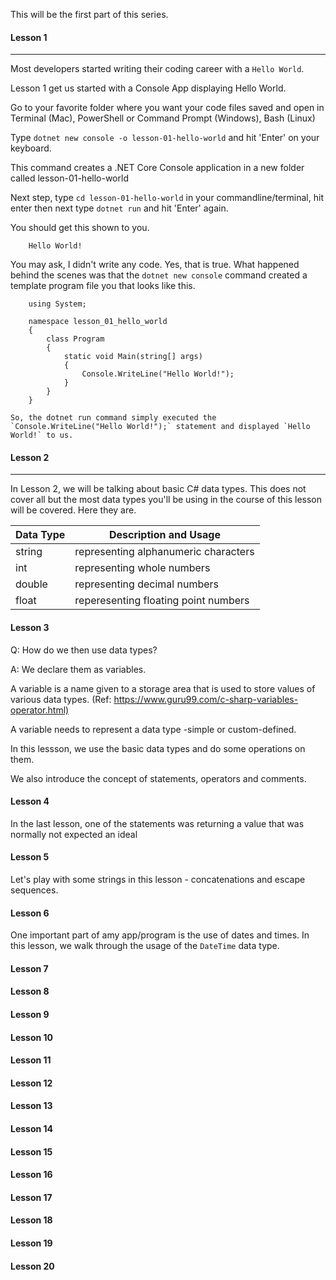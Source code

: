 This will be the first part of this series.

#### Lesson 1

-------------

Most developers started writing their coding career with a `Hello World`.

Lesson 1 get us started with a Console App displaying Hello World.

Go to your favorite folder where you want your code files saved and open in Terminal (Mac), PowerShell or Command Prompt (Windows), Bash (Linux)

Type `dotnet new console -o lesson-01-hello-world` and hit 'Enter' on your keyboard.

This command creates a .NET Core Console application in a new folder called lesson-01-hello-world

Next step, type `cd lesson-01-hello-world` in your commandline/terminal, hit enter then next type `dotnet run` and hit 'Enter' again.

You should get this shown to you.

        Hello World!

You may ask, I didn't write any code. Yes, that is true. What happened behind the scenes was that the `dotnet new console` command created a template program file you that looks like this.

        using System;

        namespace lesson_01_hello_world
        {
            class Program
            {
                static void Main(string[] args)
                {
                    Console.WriteLine("Hello World!");
                }
            }
        }

    So, the dotnet run command simply executed the `Console.WriteLine("Hello World!");` statement and displayed `Hello World!` to us.

#### Lesson 2

-------------

In Lesson 2, we will be talking about basic C# data types.
This does not cover all but the most data types you'll be using in the course of this lesson will be covered. Here they are.

Data Type | Description and Usage
----------|----------------------
string | representing alphanumeric characters
int | representing whole numbers
double | representing decimal numbers
float | reperesenting floating point numbers

#### Lesson 3

Q: How do we then use data types?

A: We declare them as variables.

A variable is a name given to a storage area that is used to store values of various data types. (Ref: <https://www.guru99.com/c-sharp-variables-operator.html)>

A variable needs to represent a data type -simple or custom-defined.

In this lessson, we use the basic data types and do some operations on them.

We also introduce the concept of statements, operators and comments.

#### Lesson 4

In the last lesson, one of the statements was returning a value that was normally not expected an ideal

#### Lesson 5

Let's play with some strings in this lesson -  concatenations and escape sequences.

#### Lesson 6

One important part of amy app/program is the use of dates and times. In this lesson, we walk through the usage of the `DateTime` data type.

#### Lesson 7

#### Lesson 8

#### Lesson 9

#### Lesson 10

#### Lesson 11

#### Lesson 12

#### Lesson 13

#### Lesson 14

#### Lesson 15

#### Lesson 16

#### Lesson 17

#### Lesson 18

#### Lesson 19

#### Lesson 20
